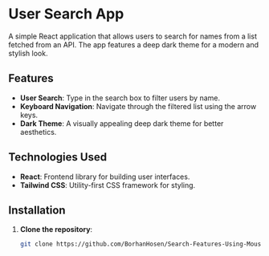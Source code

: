 # User Search App

A simple React application that allows users to search for names from a list fetched from an API. The app features a deep dark theme for a modern and stylish look.

## Features

- **User Search**: Type in the search box to filter users by name.
- **Keyboard Navigation**: Navigate through the filtered list using the arrow keys.
- **Dark Theme**: A visually appealing deep dark theme for better aesthetics.

## Technologies Used

- **React**: Frontend library for building user interfaces.
- **Tailwind CSS**: Utility-first CSS framework for styling.

## Installation

1. **Clone the repository**:
   ```bash
   git clone https://github.com/BorhanHosen/Search-Features-Using-Mouse-and-Key.git
   ```
